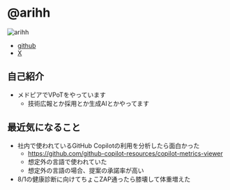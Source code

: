 # @arihh

![arihh](https://avatars.githubusercontent.com/u/95413?s=120)

- [github](https://github.com/arihh)
- [X](https://x.com/arihh)

## 自己紹介
- メドピアでVPoTをやっています
  - 技術広報とか採用とか生成AIとかやってます

## 最近気になること
- 社内で使われているGitHub Copilotの利用を分析したら面白かった
    - https://github.com/github-copilot-resources/copilot-metrics-viewer
    - 想定外の言語で使われていた
    - 想定外の言語の場合、提案の承諾率が高い
- 8/1の健康診断に向けてちょこZAP通ったら膝壊して体重増えた
